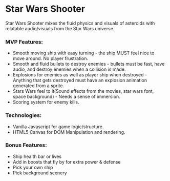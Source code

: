 # Star Wars Shooter

Star Wars Shooter mixes the fluid physics and visuals of asteroids with relatable audio/visuals from the Star Wars universe.

### MVP Features:

* Smooth moving ship with easy turning - the ship MUST feel nice to move around. No player frustration.
* Smooth and fluid bullets to destroy enemies - bullets must be fast, have audio, and destroy enemies when a collision is made.
* Explosions for enemies as well as player ship when destroyed - Anything that gets destroyed must have an explosion animation generated from a sprite.
* Stars Wars feel to it(Sound effects from the movies, star wars font, space background) - Needs a sense of immersion.
* Scoring system for enemy kills.

### Technologies:

* Vanilla Javascript for game logic/structure.
* HTML5 Canvas for DOM Manipulation and rendering.

### Bonus Features:

* Ship health bar or lives
* Add in boosts that fly by for extra power & defense
* Pick your own ship
* Pick background scenery
